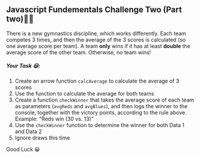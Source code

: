 ## Javascript Fundementals Challenge Two (Part two)💪🏾

There is a new gymnastics discipline, which works differently.
Each team competes 3 times, and then the average of the 3 scores is calculated (so one average score per team).
A team **only** wins if it has at least **double** the average score of the other team. 
Otherwise, no team wins!

##### Your Task 😃:

1. Create an arrow function `calcAverage` to calculate the average of 3 scores
2. Use the function to calculate the average for both teams
3. Create a function `checkWinner` that takes the average score of each team as parameters (`avgReds` and `avgBlues`), and then logs the winner to the console, together with the victory points, according to the rule above. 
Example: "Reds win (30 vs. 13)"
4. Use the `checkWinner` function to determine the winner for both Data 1 and Data 2
5. Ignore draws this time

Good Luck 😀